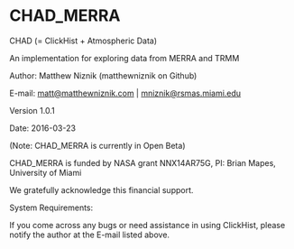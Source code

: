 # CHAD_MERRA

CHAD (= ClickHist + Atmospheric Data)

An implementation for exploring data from MERRA and TRMM

Author: Matthew Niznik (matthewniznik on Github)

E-mail: matt@matthewniznik.com | mniznik@rsmas.miami.edu

Version 1.0.1

Date: 2016-03-23

(Note: CHAD_MERRA is currently in Open Beta)

CHAD_MERRA is funded by NASA grant NNX14AR75G, PI: Brian Mapes, University of Miami

We gratefully acknowledge this financial support.

System Requirements:

If you come across any bugs or need assistance in using ClickHist, please notify the author at the E-mail listed above.
